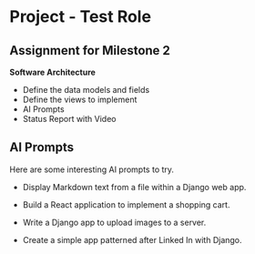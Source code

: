 # Project - Test Role

## Assignment for Milestone 2

**Software Architecture**

* Define the data models and fields
* Define the views to implement
* AI Prompts
* Status Report with Video


## AI Prompts

Here are some interesting AI prompts to try.

* Display Markdown text from a file within a Django web app.

* Build a React application to implement a shopping cart.

* Write a Django app to upload images to a server.

* Create a simple app patterned after Linked In with Django.
